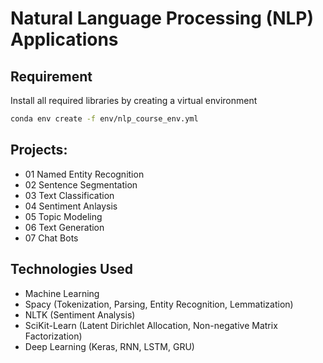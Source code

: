 # Natural Language Processing (NLP) Applications

## Requirement
Install all required libraries by creating a virtual environment

```sh
conda env create -f env/nlp_course_env.yml
```

## Projects: 
- 01 Named Entity Recognition
- 02 Sentence Segmentation
- 03 Text Classification
- 04 Sentiment Anlaysis
- 05 Topic Modeling
- 06 Text Generation
- 07 Chat Bots

## Technologies Used
- Machine Learning
- Spacy (Tokenization, Parsing, Entity Recognition, Lemmatization)
- NLTK (Sentiment Analysis)
- SciKit-Learn (Latent Dirichlet Allocation, Non-negative Matrix Factorization)
- Deep Learning (Keras, RNN, LSTM, GRU)